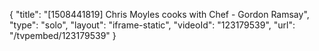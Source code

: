 {
    "title": "[1508441819] Chris Moyles cooks with Chef - Gordon Ramsay",
    "type": "solo",
    "layout": "iframe-static",
    "videoId": "123179539",
    "url": "\/tvpembed\/123179539"
}